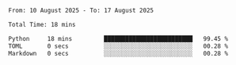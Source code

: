 <!--START_SECTION:waka-->

```txt
From: 10 August 2025 - To: 17 August 2025

Total Time: 18 mins

Python     18 mins         █████████████████████████   99.45 %
TOML       0 secs          ░░░░░░░░░░░░░░░░░░░░░░░░░   00.28 %
Markdown   0 secs          ░░░░░░░░░░░░░░░░░░░░░░░░░   00.28 %
```

<!--END_SECTION:waka-->
